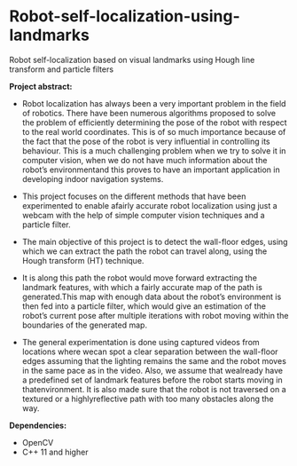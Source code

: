 # Robot-self-localization-using-landmarks
Robot self-localization based on visual landmarks using Hough line transform and particle filters

**Project abstract:** 
 - Robot localization has always been a very important problem in the field of robotics.  There have been numerous 
algorithms proposed to solve the problem of efficiently determining the pose of the robot with respect to the real world 
coordinates. This is of so much importance because of the fact that the pose of the robot is very influential in
controlling its behaviour.  This is a much challenging problem when we try to solve it in computer vision, when we do 
not have much information about the robot’s environmentand this proves to have an important application in developing indoor
navigation systems.

 - This project focuses on the different methods that have been experimented to enable afairly accurate robot localization
using just a webcam with the help of simple computer vision techniques and a particle filter. 
 - The main objective of this project is to detect the wall-floor edges, using which we can extract the path the robot can 
travel along, using the Hough transform (HT) technique.  
 - It is along this path the robot would move forward extracting the landmark features, with which a fairly accurate map of 
the path is generated.This map with enough data about the robot’s environment is then fed into a particle filter, which 
would give an estimation of the robot’s current pose after multiple iterations with robot moving within the boundaries of 
the generated map.
 - The general experimentation is done using captured videos from locations where wecan spot a clear separation between the 
wall-floor edges assuming that the lighting remains the same and the robot moves in the same pace as in the video. Also, we
assume that wealready have a predefined set of landmark features before the robot starts moving in thatenvironment. It is 
also made sure that the robot is not traversed on a textured or a highlyreflective path with too many obstacles along the way.

**Dependencies:**
 - OpenCV
 - C++ 11 and higher
